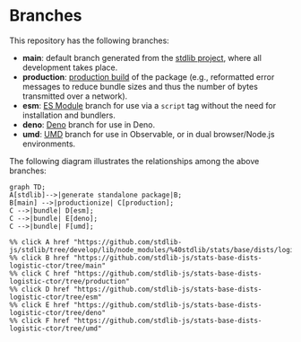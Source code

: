 <!--

@license Apache-2.0

Copyright (c) 2022 The Stdlib Authors.

Licensed under the Apache License, Version 2.0 (the "License");
you may not use this file except in compliance with the License.
You may obtain a copy of the License at

    http://www.apache.org/licenses/LICENSE-2.0

Unless required by applicable law or agreed to in writing, software
distributed under the License is distributed on an "AS IS" BASIS,
WITHOUT WARRANTIES OR CONDITIONS OF ANY KIND, either express or implied.
See the License for the specific language governing permissions and
limitations under the License.

-->

# Branches

This repository has the following branches:

-   **main**: default branch generated from the [stdlib project][stdlib-url], where all development takes place.
-   **production**: [production build][production-url] of the package (e.g., reformatted error messages to reduce bundle sizes and thus the number of bytes transmitted over a network).
-   **esm**: [ES Module][esm-url] branch for use via a `script` tag without the need for installation and bundlers.
-   **deno**: [Deno][deno-url] branch for use in Deno.
-   **umd**: [UMD][umd-url] branch for use in Observable, or in dual browser/Node.js environments.

The following diagram illustrates the relationships among the above branches:

```mermaid
graph TD;
A[stdlib]-->|generate standalone package|B;
B[main] -->|productionize| C[production];
C -->|bundle| D[esm];
C -->|bundle| E[deno];
C -->|bundle| F[umd];

%% click A href "https://github.com/stdlib-js/stdlib/tree/develop/lib/node_modules/%40stdlib/stats/base/dists/logistic/ctor"
%% click B href "https://github.com/stdlib-js/stats-base-dists-logistic-ctor/tree/main"
%% click C href "https://github.com/stdlib-js/stats-base-dists-logistic-ctor/tree/production"
%% click D href "https://github.com/stdlib-js/stats-base-dists-logistic-ctor/tree/esm"
%% click E href "https://github.com/stdlib-js/stats-base-dists-logistic-ctor/tree/deno"
%% click F href "https://github.com/stdlib-js/stats-base-dists-logistic-ctor/tree/umd"
```

[stdlib-url]: https://github.com/stdlib-js/stdlib/tree/develop/lib/node_modules/%40stdlib/stats/base/dists/logistic/ctor
[production-url]: https://github.com/stdlib-js/stats-base-dists-logistic-ctor/tree/production
[deno-url]: https://github.com/stdlib-js/stats-base-dists-logistic-ctor/tree/deno
[umd-url]: https://github.com/stdlib-js/stats-base-dists-logistic-ctor/tree/umd
[esm-url]: https://github.com/stdlib-js/stats-base-dists-logistic-ctor/tree/esm